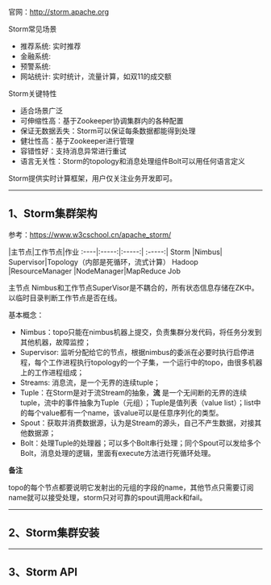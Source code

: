 官网：http://storm.apache.org

Storm常见场景
- 推荐系统: 实时推荐
- 金融系统:
- 预警系统:
- 网站统计: 实时统计，流量计算，如双11的成交额

Storm关键特性
- 适合场景广泛
- 可伸缩性高：基于Zookeeper协调集群内的各种配置
- 保证无数据丢失：Storm可以保证每条数据都能得到处理
- 健壮性高：基于Zookeeper进行管理
- 容错性好：支持消息异常进行重试
- 语言无关性：Storm的topology和消息处理组件Bolt可以用任何语言定义

Storm提供实时计算框架，用户仅关注业务开发即可。

---
## 1、Storm集群架构
参考：https://www.w3cschool.cn/apache_storm/

|主节点|工作节点|作业
:----|:-----:|:-----:| :-----:|
Storm  |Nimbus| Supervisor|Topology（内部是死循环，流式计算）
Hadoop  |ResourceManager |NodeManager|MapReduce Job

主节点 Nimbus和工作节点SuperVisor是不耦合的，所有状态信息存储在ZK中。以临时目录判断工作节点是否在线。

基本概念：
- Nimbus：topo只能在nimbus机器上提交，负责集群分发代码，将任务分发到其他机器，故障监控；
- Supervisor: 监听分配给它的节点，根据nimbus的委派在必要时执行启停进程，每个工作进程执行topology的一个子集，一个运行中的topo，由很多机器上的工作进程组成；
- Streams: 消息流，是一个无界的连续tuple；
- Tuple：在Storm是对于流Stream的抽象，**流** 是一个无间断的无界的连续tuple，流中的事件抽象为Tuple（元组）；Tuple是值列表（value list）；list中的每个value都有一个name，该value可以是任意序列化的类型。
- Spout：获取并消费数据源，认为是Stream的源头，自己不产生数据，对接其他数据源；
- Bolt：处理Tuple的处理器；可以多个Bolt串行处理；同个Spout可以发给多个Bolt，消息处理的逻辑，里面有execute方法进行死循环处理。

**备注**

topo的每个节点都要说明它发射出的元组的字段的name，其他节点只需要订阅name就可以接受处理，storm只对可靠的spout调用ack和fail。

---
## 2、Storm集群安装
---
## 3、Storm API
